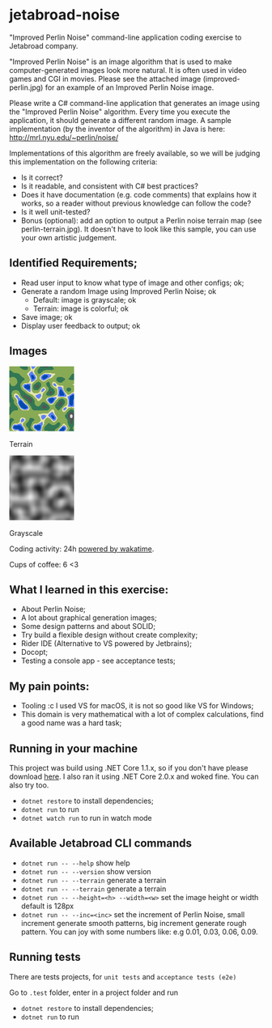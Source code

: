 # jetabroad-noise

"Improved Perlin Noise" command-line application coding exercise to Jetabroad company.

"Improved Perlin Noise" is an image algorithm that is used to make computer-generated images look more natural. It is often used in video games and CGI in movies. Please see the attached image (improved-perlin.jpg) for an example of an Improved Perlin Noise image.

Please write a C# command-line application that generates an image using the "Improved Perlin Noise" algorithm. Every time you execute the application, it should generate a different random image. A sample implementation (by the inventor of the algorithm) in Java is here: http://mrl.nyu.edu/~perlin/noise/

Implementations of this algorithm are freely available, so we will be judging this implementation on the following criteria:
- Is it correct?
- Is it readable, and consistent with C# best practices?
- Does it have documentation (e.g. code comments) that explains how it works, so a reader without previous knowledge can follow the code?
- Is it well unit-tested?
- Bonus (optional): add an option to output a Perlin noise terrain map (see perlin-terrain.jpg). It doesn't have to look like this sample, you can use your own artistic judgement.

## Identified Requirements;

- Read user input to know what type of image and other configs; ok;
- Generate a random Image using Improved Perlin Noise; ok
    - Default: image is grayscale; ok
    - Terrain: image is colorful; ok
- Save image; ok
- Display user feedback to output; ok

## Images

<img  src="./print-terrain.png">

Terrain

<img  src="./print-noise.png">

Grayscale

Coding activity: 24h [powered by wakatime](https://wakatime.com/i/kidchenko).

Cups of coffee: 6 <3

## What I learned in this exercise:
- About Perlin Noise;
- A lot about graphical generation images;
- Some design patterns and about SOLID;
- Try build a flexible design without create complexity;
- Rider IDE (Alternative to VS powered by Jetbrains);
- Docopt;
- Testing a console app - see acceptance tests;

## My pain points:
- Tooling :c I used VS for macOS, it is not so good like VS for Windows;
- This domain is very mathematical with a lot of complex calculations, find a good name was a hard task;

## Running in your machine

This project was build using .NET Core 1.1.x, so if you don't have please download [here](https://github.com/dotnet/core/blob/master/release-notes/download-archive.md). I also ran it using .NET Core 2.0.x and woked fine. You can also try too.

- `dotnet restore` to install dependencies;
- `dotnet run` to run
- `dotnet watch run` to run in watch mode

## Available Jetabroad CLI commands

- `dotnet run -- --help` show help
- `dotnet run -- --version` show version
- `dotnet run -- --terrain` generate a terrain
- `dotnet run -- --terrain` generate a terrain
- `dotnet run -- --height=<h> --width=<w>` set the image height or width default is 128px
- `dotnet run -- --inc=<inc>` set the increment of Perlin Noise, small increment generate smooth patterns, big increment generate rough pattern. You can joy with some numbers like: e.g 0.01, 0.03, 0.06, 0.09.

## Running tests

There are tests projects, for `unit tests` and `acceptance tests (e2e)`

Go to `.test` folder, enter in a project folder and run

- `dotnet restore` to install dependencies;
- `dotnet run` to run

